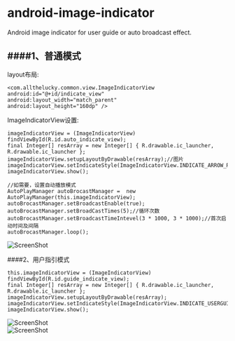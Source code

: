 android-image-indicator
=======================

Android image indicator for user guide or auto broadcast effect.

####1、普通模式
----------------------
layout布局:

	<com.allthelucky.common.view.ImageIndicatorView
	android:id="@+id/indicate_view"
	android:layout_width="match_parent"
	android:layout_height="160dp" />
        
ImageIndicatorView设置:

	imageIndicatorView = (ImageIndicatorView) findViewById(R.id.auto_indicate_view);
	final Integer[] resArray = new Integer[] { R.drawable.ic_launcher, R.drawable.ic_launcher };
	imageIndicatorView.setupLayoutByDrawable(resArray);//图片
	imageIndicatorView.setIndicateStyle(ImageIndicatorView.INDICATE_ARROW_ROUND_STYLE);
	imageIndicatorView.show();
	
	//如需要，设置自动播放模式
	AutoPlayManager autoBrocastManager =  new AutoPlayManager(this.imageIndicatorView);
	autoBrocastManager.setBroadcastEnable(true);
	autoBrocastManager.setBroadCastTimes(5);//循环次数
	autoBrocastManager.setBroadcastTimeIntevel(3 * 1000, 3 * 1000);//首次启动时间及间隔
	autoBrocastManager.loop();

![ScreenShot](https://raw.github.com/winfirm/android-image-indicator/master/AndroidImageIndicatorSample/screenshot/poster0.jpg)

####2、用户指引模式

	this.imageIndicatorView = (ImageIndicatorView) findViewById(R.id.guide_indicate_view);
	final Integer[] resArray = new Integer[] { R.drawable.ic_launcher, R.drawable.ic_launcher };
	imageIndicatorView.setupLayoutByDrawable(resArray);
	imageIndicatorView.setIndicateStyle(ImageIndicatorView.INDICATE_USERGUIDE_STYLE);
	imageIndicatorView.show();

![ScreenShot](https://raw.github.com/winfirm/android-image-indicator/master/AndroidImageIndicatorSample/screenshot/guider_00.jpg)  
![ScreenShot](https://raw.github.com/winfirm/android-image-indicator/master/AndroidImageIndicatorSample/screenshot/guider_01.jpg)

